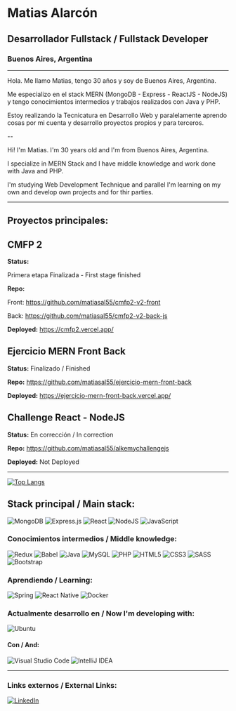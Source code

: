 # Matias Alarcón

## Desarrollador Fullstack / Fullstack Developer

### Buenos Aires, Argentina

<hr>

Hola. Me llamo Matias, tengo 30 años y soy de Buenos Aires, Argentina.

Me especializo en el stack MERN (MongoDB - Express - ReactJS - NodeJS) y tengo conocimientos intermedios y trabajos realizados con Java y PHP.

Estoy realizando la Tecnicatura en Desarrollo Web y paralelamente aprendo cosas por mi cuenta y desarrollo proyectos propios y para terceros.

--

Hi! I'm Matias. I'm 30 years old and I'm from Buenos Aires, Argentina.

I specialize in MERN Stack and I have middle knowledge and work done with Java and PHP.

I'm studying Web Development Technique and parallel I'm learning on my own and develop own projects and for thir parties.

<hr>

## Proyectos principales:

## CMFP 2

<b>Status:</b>

Primera etapa Finalizada - First stage finished

<b>Repo:</b>

Front: https://github.com/matiasal55/cmfp2-v2-front

Back: https://github.com/matiasal55/cmfp2-v2-back-js

<b>Deployed:</b> https://cmfp2.vercel.app/

## Ejercicio MERN Front Back

<b>Status:</b> Finalizado / Finished

<b>Repo:</b> https://github.com/matiasal55/ejercicio-mern-front-back

<b>Deployed:</b> https://ejercicio-mern-front-back.vercel.app/

## Challenge React - NodeJS

<b>Status:</b> En corrección / In correction

<b>Repo:</b> https://github.com/matiasal55/alkemychallengejs

<b>Deployed:</b> Not Deployed

<hr>

[![Top Langs](https://github-readme-stats.vercel.app/api/top-langs/?username=matiasal55&layout=compact)](https://github.com/anuraghazra/github-readme-stats)

## Stack principal / Main stack:

  <div>
        <img alt="MongoDB" src ="https://img.shields.io/badge/MongoDB-%234ea94b.svg?&style=for-the-badge&logo=mongodb&logoColor=white"/>
        <img alt="Express.js" src="https://img.shields.io/badge/express.js-%23404d59.svg?&style=for-the-badge"/>
        <img alt="React" src="https://img.shields.io/badge/react-%2320232a.svg?&style=for-the-badge&logo=react&logoColor=%2361DAFB"/>
        <img alt="NodeJS" src="https://img.shields.io/badge/node.js-%2343853D.svg?&style=for-the-badge&logo=node.js&logoColor=white"/>
        <img alt="JavaScript" src="https://img.shields.io/badge/javascript-%23323330.svg?&style=for-the-badge&logo=javascript&logoColor=%23F7DF1E"/>
  </div>

### Conocimientos intermedios / Middle knowledge:

  <div>
     <img alt="Redux" src="https://img.shields.io/badge/redux-%23593d88.svg?&style=for-the-badge&logo=redux&logoColor=white"/>
        <img alt="Babel" src="https://img.shields.io/badge/Babel-F9DC3e?style=for-the-badge&logo=babel&logoColor=black" />
    <img alt="Java" src="https://img.shields.io/badge/java-%23ED8B00.svg?&style=for-the-badge&logo=java&logoColor=white"/>
    <img alt="MySQL" src="https://img.shields.io/badge/mysql-%2300f.svg?&style=for-the-badge&logo=mysql&logoColor=white"/>
    <img alt="PHP" src="https://img.shields.io/badge/php-%23777BB4.svg?&style=for-the-badge&logo=php&logoColor=white"/>
    <img alt="HTML5" src="https://img.shields.io/badge/html5-%23E34F26.svg?&style=for-the-badge&logo=html5&logoColor=white"/>
    <img alt="CSS3" src="https://img.shields.io/badge/css3-%231572B6.svg?&style=for-the-badge&logo=css3&logoColor=white"/>
    <img alt="SASS" src="https://img.shields.io/badge/SASS-hotpink.svg?&style=for-the-badge&logo=SASS&logoColor=white"/>
    <img alt="Bootstrap" src="https://img.shields.io/badge/bootstrap-%23563D7C.svg?&style=for-the-badge&logo=bootstrap&logoColor=white"/>
  </div>
  
  ### Aprendiendo / Learning:

  <div>
  <img alt="Spring" src="https://img.shields.io/badge/spring-%236DB33F.svg?&style=for-the-badge&logo=spring&logoColor=white"/>
  <img alt="React Native" src="https://img.shields.io/badge/react_native-%2320232a.svg?&style=for-the-badge&logo=react&logoColor=%2361DAFB"/>
  <img alt="Docker" src="https://img.shields.io/badge/docker-%230db7ed.svg?&style=for-the-badge&logo=docker&logoColor=white"/>
  </div>

### Actualmente desarrollo en / Now I'm developing with:

  <div>
    <img alt="Ubuntu" src="https://img.shields.io/badge/Ubuntu-E95420?style=for-the-badge&logo=ubuntu&logoColor=white" />
  </div>

#### Con / And:

  <div>
    <img alt="Visual Studio Code" src="https://img.shields.io/badge/VisualStudioCode-0078d7.svg?&style=for-the-badge&logo=visual-studio-code&logoColor=white"/>
    <img alt="IntelliJ IDEA" src="https://img.shields.io/badge/IntelliJIDEA-000000.svg?&style=for-the-badge&logo=intellij-idea&logoColor=white"/>
  </div>

<hr>

### Links externos / External Links:

<div>
  <a href="https://www.linkedin.com/in/matiasalarcon/">
<img alt="LinkedIn" src="https://img.shields.io/badge/linkedin-%230077B5.svg?&style=for-the-badge&logo=linkedin&logoColor=white"/>
    </a>
</div>
